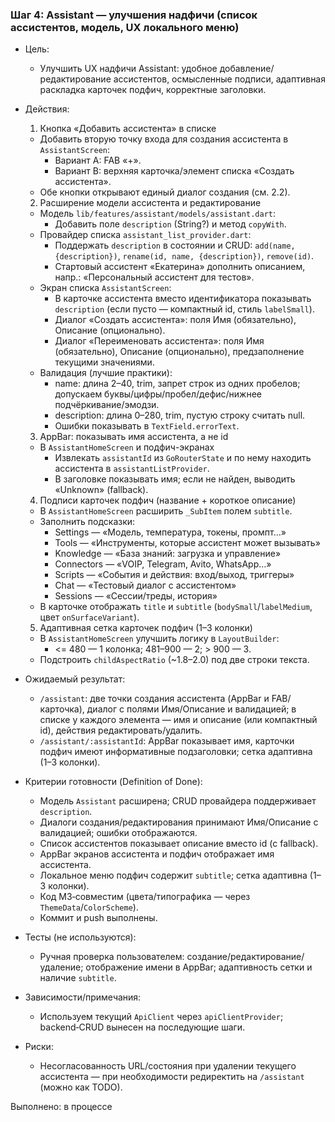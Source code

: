 ### Шаг 4: Assistant — улучшения надфичи (список ассистентов, модель, UX локального меню)

- Цель:
  - Улучшить UX надфичи Assistant: удобное добавление/редактирование ассистентов, осмысленные подписи, адаптивная раскладка карточек подфич, корректные заголовки.

- Действия:
  1) Кнопка «Добавить ассистента» в списке
  - Добавить вторую точку входа для создания ассистента в `AssistantScreen`:
    - Вариант A: FAB «+».
    - Вариант B: верхняя карточка/элемент списка «Создать ассистента».
  - Обе кнопки открывают единый диалог создания (см. 2.2).

  2) Расширение модели ассистента и редактирование
  - Модель `lib/features/assistant/models/assistant.dart`:
    - Добавить поле `description` (String?) и метод `copyWith`.
  - Провайдер списка `assistant_list_provider.dart`:
    - Поддержать `description` в состоянии и CRUD: `add(name, {description})`, `rename(id, name, {description})`, `remove(id)`.
    - Стартовый ассистент «Екатерина» дополнить описанием, напр.: «Персональный ассистент для тестов».
  - Экран списка `AssistantScreen`:
    - В карточке ассистента вместо идентификатора показывать `description` (если пусто — компактный id, стиль `labelSmall`).
    - Диалог «Создать ассистента»: поля Имя (обязательно), Описание (опционально).
    - Диалог «Переименовать ассистента»: поля Имя (обязательно), Описание (опционально), предзаполнение текущими значениями.
  - Валидация (лучшие практики):
    - name: длина 2–40, trim, запрет строк из одних пробелов; допускаем буквы/цифры/пробел/дефис/нижнее подчёркивание/эмодзи.
    - description: длина 0–280, trim, пустую строку считать null.
    - Ошибки показывать в `TextField.errorText`.

  3) AppBar: показывать имя ассистента, а не id
  - В `AssistantHomeScreen` и подфич-экранах
    - Извлекать `assistantId` из `GoRouterState` и по нему находить ассистента в `assistantListProvider`.
    - В заголовке показывать имя; если не найден, выводить «Unknown» (fallback).

  4) Подписи карточек подфич (название + короткое описание)
  - В `AssistantHomeScreen` расширить `_SubItem` полем `subtitle`.
  - Заполнить подсказки:
    - Settings — «Модель, температура, токены, промпт…»
    - Tools — «Инструменты, которые ассистент может вызывать»
    - Knowledge — «База знаний: загрузка и управление»
    - Connectors — «VOIP, Telegram, Avito, WhatsApp…»
    - Scripts — «События и действия: вход/выход, триггеры»
    - Chat — «Тестовый диалог с ассистентом»
    - Sessions — «Сессии/треды, история»
  - В карточке отображать `title` и `subtitle` (`bodySmall`/`labelMedium`, цвет `onSurfaceVariant`).

  5) Адаптивная сетка карточек подфич (1–3 колонки)
  - В `AssistantHomeScreen` улучшить логику в `LayoutBuilder`:
    - <= 480 — 1 колонка; 481–900 — 2; > 900 — 3.
  - Подстроить `childAspectRatio` (~1.8–2.0) под две строки текста.

- Ожидаемый результат:
  - `/assistant`: две точки создания ассистента (AppBar и FAB/карточка), диалог с полями Имя/Описание и валидацией; в списке у каждого элемента — имя и описание (или компактный id), действия редактировать/удалить.
  - `/assistant/:assistantId`: AppBar показывает имя, карточки подфич имеют информативные подзаголовки; сетка адаптивна (1–3 колонки).

- Критерии готовности (Definition of Done):
  - Модель `Assistant` расширена; CRUD провайдера поддерживает `description`.
  - Диалоги создания/редактирования принимают Имя/Описание с валидацией; ошибки отображаются.
  - Список ассистентов показывает описание вместо id (с fallback).
  - AppBar экранов ассистента и подфич отображает имя ассистента.
  - Локальное меню подфич содержит `subtitle`; сетка адаптивна (1–3 колонки).
  - Код M3‑совместим (цвета/типографика — через `ThemeData`/`ColorScheme`).
  - Коммит и push выполнены.

- Тесты (не используются):
  - Ручная проверка пользователем: создание/редактирование/удаление; отображение имени в AppBar; адаптивность сетки и наличие `subtitle`.

- Зависимости/примечания:
  - Используем текущий `ApiClient` через `apiClientProvider`; backend‑CRUD вынесен на последующие шаги.

- Риски:
  - Несогласованность URL/состояния при удалении текущего ассистента — при необходимости редиректить на `/assistant` (можно как TODO).

Выполнено: в процессе
